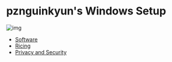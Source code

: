 # pznguinkyun's Windows Setup
![img](https://i.imgur.com/StflivT.png)
- [Software](software.md)
- [Ricing](ricing.md)
- [Privacy and Security](privacy-security.md)
